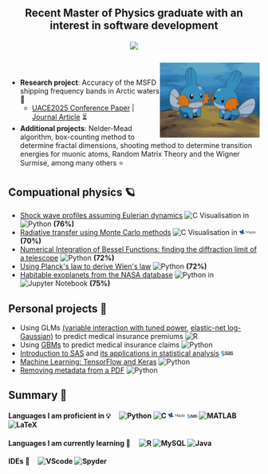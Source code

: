 ## <div align="center">Recent Master of Physics graduate with an interest in software development</div> 
##### <div align="center"> <img src="https://komarev.com/ghpvc/?username=cooperdylan19&style=plastic"> </div> 


<img src="/Content/mudkip.gif" align="right" width="200" />

<br/> 

- **Research project**: Accuracy of the MSFD shipping frequency bands in Arctic waters 🌊
  - [UACE2025 Conference Paper](/Content/Blondel_etal_UACE2025_v1.pdf) | [Journal Article](/Content/Blondel_etal_UACE2025_v1.pdf) ⏳
- **Additional projects**: Nelder-Mead algorithm, box-counting method to determine fractal dimensions, shooting method to determine transition energies for muonic atoms, Random Matrix Theory and the Wigner Surmise, among many others ⭐


## Compuational physics 🪐
- [Shock wave profiles assuming Eulerian dynamics](https://github.com/cooperdylan19/fluid-solver)  ![C](https://img.shields.io/badge/C-darkblue) Visualisation in ![Python](https://img.shields.io/badge/Python-3670A0?style=flat&logo=python&logoColor=ffdd54) **(76%)**
- [Radiative transfer using Monte Carlo methods](https://github.com/cooperdylan19/radiative-transfer)  ![C](https://img.shields.io/badge/C-darkblue) Visualisation in <img src="/Content/Maple_logo.png" width=7% height=7%> **(70%)**
- [Numerical Integration of Bessel Functions: finding the diffraction limit of a telescope](https://github.com/cooperdylan19/airy-disk) ![Python](https://img.shields.io/badge/Python-3670A0?style=flat&logo=python&logoColor=ffdd54) **(72%)**
- [Using Planck's law to derive Wien's law](https://github.com/cooperdylan19/wiens-law) ![Python](https://img.shields.io/badge/Python-3670A0?style=flat&logo=python&logoColor=ffdd54) **(72%)**
- [Habitable exoplanets from the NASA database](https://github.com/cooperdylan19/habitable-exoplanets) ![Python](https://img.shields.io/badge/Python-3670A0?style=flat&logo=python&logoColor=ffdd54) in ![Jupyter Notebook](https://img.shields.io/badge/Jupyter-%23FA0F00.svg?style=flat&logo=jupyter&logoColor=white) **(75%)**


## Personal projects 🎳
- Using GLMs [(variable interaction with tuned power](https://github.com/cooperdylan19/GLMs-for-insurance), [elastic-net log-Gaussian)](https://github.com/cooperdylan19/elastic-net-GLMs) to predict medical insurance premiums ![R](https://img.shields.io/badge/R-276DC3?style=for-the-badge&logo=r&logoColor=white)
- Using [GBMs](https://github.com/cooperdylan19/GBMs-for-insurance) to predict medical insurance claims  ![Python](https://img.shields.io/badge/Python-3670A0?style=flat&logo=python&logoColor=ffdd54)
- [Introduction to SAS](https://github.com/cooperdylan19/introductory-SAS) and [its applications in statistical analysis](https://github.com/cooperdylan19/statistics-in-SAS) <img src="/Content/SAS_logo.png" width=5% height=5%>
- [Machine Learning: TensorFlow and Keras](https://github.com/cooperdylan19/PyTorch-TensorFlow) ![Python](https://img.shields.io/badge/Python-3670A0?style=flat&logo=python&logoColor=ffdd54)
- [Removing metadata from a PDF](https://github.com/cooperdylan19/remove-active-ingredients-pdf) ![Python](https://img.shields.io/badge/Python-3670A0?style=flat&logo=python&logoColor=ffdd54)


## Summary 📍

#### Languages I am proficient in 💡 &nbsp;&nbsp;&nbsp; ![Python](https://img.shields.io/badge/Python-3670A0?style=flat&logo=python&logoColor=ffdd54) ![C](https://img.shields.io/badge/C-darkblue) <img src="/Content/Maple_logo.png" width=7% height=7%> <img src="/Content/SAS_logo.png" width=4% height=4%> ![MATLAB](https://img.shields.io/badge/MATLAB-blue) ![LaTeX](https://img.shields.io/badge/LaTeX-47A141?style=for-the-badge&logo=LaTeX&logoColor=white)

#### Languages I am currently learning 🌱 &nbsp;&nbsp;&nbsp; ![R](https://img.shields.io/badge/R-276DC3?style=for-the-badge&logo=r&logoColor=white) ![MySQL](https://img.shields.io/badge/mysql-4479A1.svg?style=for-the-badge&logo=mysql&logoColor=white) ![Java](https://img.shields.io/badge/java-%23ED8B00.svg?style=for-the-badge&logo=openjdk&logoColor=white)

#### IDEs 📖 &nbsp;&nbsp;&nbsp; ![VScode](https://img.shields.io/badge/Visual_Studio-5C2D91?style=for-the-badge&logo=visual%20studio&logoColor=white) ![Spyder](https://img.shields.io/badge/Spyder%20Ide-FF0000?style=for-the-badge&logo=spyder%20ide&logoColor=white)
